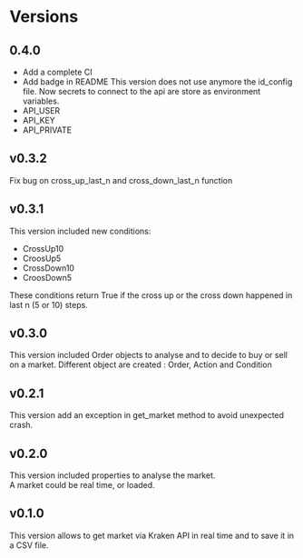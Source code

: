 # Versions
## 0.4.0
- Add a complete CI
- Add badge in README
This version does not use anymore the id_config file. Now secrets to connect to the api are store
 as environment variables. 
- API_USER
- API_KEY
- API_PRIVATE

## v0.3.2
Fix bug on cross_up_last_n and cross_down_last_n function

## v0.3.1
This version included new conditions:
- CrossUp10
- CroosUp5  
- CrossDown10
- CroosDown5  

These conditions return True if the cross up or the cross down happened in last n (5 or 10) steps.  

## v0.3.0
This version included Order objects to analyse and to decide to buy or sell on a market.
Different object are created : Order, Action and Condition

## v0.2.1
This version add an exception in get_market method to avoid unexpected crash.

## v0.2.0
This version included properties to analyse the market.  
A market could be real time, or loaded.  

## v0.1.0
This version allows to get market via Kraken API in real time and to save it in a CSV file.